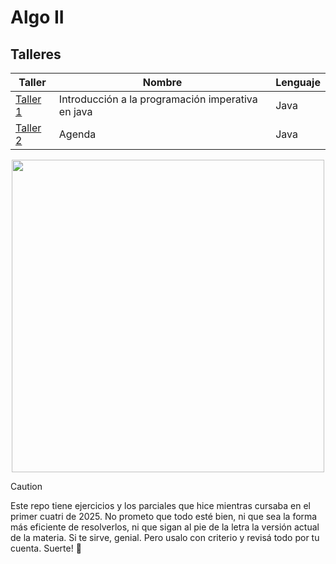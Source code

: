 # Algo II
 
## Talleres

|        Taller                                                                     |                  Nombre                                               | Lenguaje |
|-----------------------------------------------------------------------------------|-----------------------------------------------------------------------| ---------|
| [Taller 1](https://github.com/LucioRuizDiaz/AlgoII/tree/main/Talleres/Taller%201) | Introducción a la programación imperativa en java                     | Java     |
| [Taller 2](https://github.com/LucioRuizDiaz/AlgoII/tree/main/Talleres/Taller%202) | Agenda                                                                | Java     |


<p align="center">
  <img src="https://media.giphy.com/media/v1.Y2lkPTc5MGI3NjExeXN1YXVwMjJ3cjhsbzdlOW5rYXVoNTJ5bmFxNjM5dm03cXJqemNoMCZlcD12MV9naWZzX3NlYXJjaCZjdD1n/11JTxkrmq4bGE0/giphy.gif" align="center" width="500">
</p>

> [!CAUTION]
> Este repo tiene ejercicios y los parciales que hice mientras cursaba en el primer cuatri de 2025. No prometo que todo esté bien, ni que sea la forma más eficiente de resolverlos, ni que sigan al pie de la letra la versión actual de la materia. Si te sirve, genial. Pero usalo con criterio y revisá todo por tu cuenta. Suerte! 🙂 
